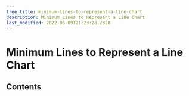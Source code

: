 ```yaml
---
tree_title: minimum-lines-to-represent-a-line-chart
description: Minimum Lines to Represent a Line Chart
last_modified: 2022-06-09T21:23:28.2328
---
```


# Minimum Lines to Represent a Line Chart

## Contents
